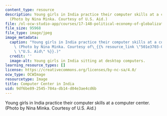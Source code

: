```yaml
---
content_type: resource
description: Young girls in India practice their computer skills at a computer center.
  (Photo by Nina Minka. Courtesy of U.S. Aid.)
file: /ol-ocw-studio-app/courses/17-148-political-economy-of-globalization-spring-2006/9df6be892545784adb14d04e3ae4cd6b_17-148s06.jpg
file_size: 95968
file_type: image/jpeg
image_metadata:
  caption: "Young girls in India practice their computer skills at a computer center.\
    \ (Photo by Nina Minka. Courtesy of\_{{% resource_link \"501e3703-0520-42a8-b6e1-576310a60e72\"\
    \ \"U.S. Aid\" %}}.)"
  credit: ''
  image-alt: Young girls in India sitting at desktop computers.
learning_resource_types: []
license: https://creativecommons.org/licenses/by-nc-sa/4.0/
ocw_type: OCWImage
resourcetype: Image
title: Computer Center in India
uid: 9df6be89-2545-784a-db14-d04e3ae4cd6b
---
```

Young girls in India practice their computer skills at a computer center. (Photo by Nina Minka. Courtesy of U.S. Aid.)